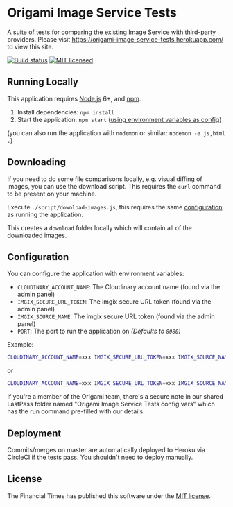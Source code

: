 
Origami Image Service Tests
===========================

A suite of tests for comparing the existing Image Service with third-party providers. Please visit <https://origami-image-service-tests.herokuapp.com/> to view this site.

[![Build status](https://img.shields.io/circleci/project/Financial-Times/origami-image-service-tests.svg)][ci]
[![MIT licensed](https://img.shields.io/badge/license-MIT-blue.svg)][license]


Running Locally
---------------

This application requires [Node.js] 6+, and [npm].

  1. Install dependencies: `npm install`
  2. Start the application: `npm start` ([using environment variables as config](#configuration))

(you can also run the application with `nodemon` or similar: `nodemon -e js,html .`)


Downloading
-----------

If you need to do some file comparisons locally, e.g. visual diffing of images, you can use the download script. This requires the `curl` command to be present on your machine.

Execute `./script/download-images.js`, this requires the same [configuration](#configuration) as running the application.

This creates a `download` folder locally which will contain all of the downloaded images.


Configuration
-------------

You can configure the application with environment variables:

  * `CLOUDINARY_ACCOUNT_NAME`: The Cloudinary account name (found via the admin panel)
  * `IMGIX_SECURE_URL_TOKEN`: The imgix secure URL token (found via the admin panel)
  * `IMGIX_SOURCE_NAME`: The imgix secure URL token (found via the admin panel)
  * `PORT`: The port to run the application on _(Defaults to `8080`)_

Example:

```sh
CLOUDINARY_ACCOUNT_NAME=xxx IMGIX_SECURE_URL_TOKEN=xxx IMGIX_SOURCE_NAME=xxx npm start
```

or

```sh
CLOUDINARY_ACCOUNT_NAME=xxx IMGIX_SECURE_URL_TOKEN=xxx IMGIX_SOURCE_NAME=xxx ./script/download-images.js
```

If you're a member of the Origami team, there's a secure note in our shared LastPass folder named "Origami Image Service Tests config vars" which has the run command pre-filled with our details.


Deployment
----------

Commits/merges on master are automatically deployed to Heroku via CircleCI if the tests pass. You shouldn't need to deploy manually.


License
-------

The Financial Times has published this software under the [MIT license][license].



[ci]: https://circleci.com/gh/Financial-Times/origami-image-service-tests
[license]: http://opensource.org/licenses/MIT
[node.js]: https://nodejs.org/
[npm]: https://www.npmjs.com/
